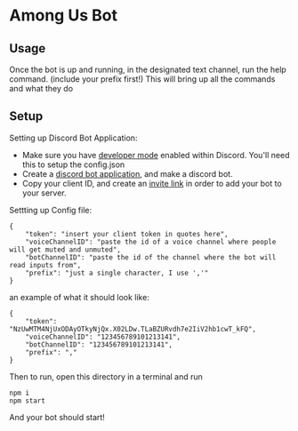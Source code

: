 # Among Us Bot

## Usage
Once the bot is up and running, in the designated text channel, run the help command. (include your prefix first!) This will bring up all the commands and what they do

## Setup 
Setting up Discord Bot Application:

* Make sure you have [developer mode](https://discordia.me/en/developer-mode) enabled within Discord. You'll need this to setup the config.json
* Create a [discord bot application](https://discord.com/developers/applications), and make a discord bot.
* Copy your client ID, and create an [invite link](https://discordapi.com/permissions.html#4197376) in order to add your bot to your server.

Settting up Config file:

```
{
    "token": "insert your client token in quotes here",
    "voiceChannelID": "paste the id of a voice channel where people will get muted and unmuted",
    "botChannelID": "paste the id of the channel where the bot will read inputs from",
    "prefix": "just a single character, I use ','"
}
```

an example of what it should look like:

```
{ 
    "token": "NzUwMTM4NjUxODAyOTkyNjQx.X02LDw.TLaBZURvdh7e2IiV2hb1cwT_kFQ",
    "voiceChannelID": "123456789101213141",
    "botChannelID": "123456789101213141",
    "prefix": ","
}
```

Then to run, open this directory in a terminal and run 
```
npm i
npm start
```
And your bot should start!